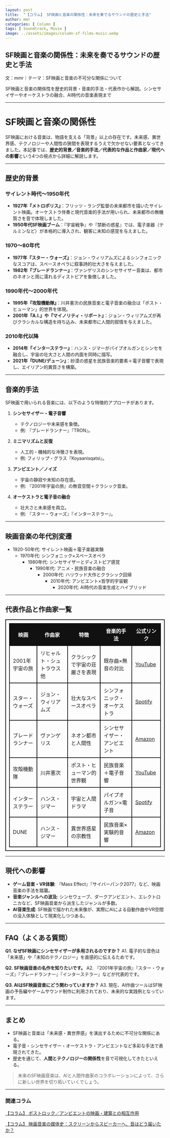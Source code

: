 ```yaml
---
layout: post
title:  "【コラム】 SF映画と音楽の関係性：未来を奏でるサウンドの歴史と手法"
author: mmr
categories: [ Column ]
tags: [ Soundtrack, Movie ]
image: ../assets/images/column-sf-films-music.webp
---
```


## SF映画と音楽の関係性：未来を奏でるサウンドの歴史と手法

文：mmr｜テーマ：SF映画と音楽の不可分な関係について

SF映画と音楽の関係性を歴史的背景・音楽的手法・代表作から解説。シンセサイザーやオーケストラの融合、AI時代の音楽表現まで

---


<style type="text/css">

table, td, th {
border: 2px #111 solid;
width: auto;
padding: 10px; 
}
th {
background-color: #111;
color: #fff;
}
</style>


<script type="application/ld+json">
{
  "@context": "https://schema.org",
  "@type": "Article",
  "headline": "SF映画と音楽の関係性：未来を奏でるサウンドの歴史と手法",
  "author": {
    "@type": "Person",
    "name": "mmr"
  },
  "datePublished": "2025-09-20",
  "publisher": {
    "@type": "Organization",
    "name": "SF音楽研究",
    "logo": {
      "@type": "ImageObject",
      "url": "/assets/logo.png"
    }
}
</script>

# SF映画と音楽の関係性

SF映画における音楽は、物語を支える「背景」以上の存在です。未来感、異世界感、テクノロジーや人間性の狭間を表現するうえで欠かせない要素となってきました。本記事では、**歴史的背景／音楽的手法／代表的な作品と作曲家／現代への影響**という4つの視点から詳細に解説します。

---

## 歴史的背景

### サイレント時代〜1950年代

* **1927年『メトロポリス』**：フリッツ・ラング監督の未来都市を描いたサイレント映画。オーケストラ伴奏と現代音楽的手法が用いられ、未来都市の無機質さを音で体現しました。
* **1950年代SF映画ブーム**：『宇宙戦争』や『禁断の惑星』では、電子楽器（テルミンなど）が本格的に導入され、観客に未知の感覚を与えました。

### 1970〜80年代

* **1977年『スター・ウォーズ』**：ジョン・ウィリアムズによるシンフォニックなスコアは、スペースオペラに叙事詩的壮大さを与えました。
* **1982年『ブレードランナー』**：ヴァンゲリスのシンセサイザー音楽は、都市のネオンと雨に濡れるディストピアを象徴しました。

### 1990年代〜2000年代

* **1995年『攻殻機動隊』**：川井憲次の民族音楽と電子音楽の融合は「ポスト・ヒューマン」的世界を体現。
* **2001年『A.I.』や『マイノリティ・リポート』**：ジョン・ウィリアムズが再びクラシカルな構造を持ち込み、未来都市に人間的叙情を与えました。

### 2010年代以降

* **2014年『インターステラー』**：ハンス・ジマーがパイプオルガンとシンセを融合し、宇宙の壮大さと人間の内面を同時に描写。
* **2021年『DUNE/デューン』**：砂漠の惑星を民族音楽的要素＋電子音響で表現し、エイリアン的異質さを構築。

---

## 音楽的手法

SF映画で用いられる音楽には、以下のような特徴的アプローチがあります。

1. **シンセサイザー・電子音響**

   * テクノロジーや未来感を象徴。
   * 例: 『ブレードランナー』『TRON』。

2. **ミニマリズムと反復**

   * 人工的・機械的な冷徹さを表現。
   * 例: フィリップ・グラス『Koyaanisqatsi』。

3. **アンビエント／ノイズ**

   * 宇宙の静寂や未知の存在感。
   * 例: 『2001年宇宙の旅』の無音空間＋クラシック音楽。

4. **オーケストラと電子音の融合**

   * 壮大さと未来感を両立。
   * 例: 『スター・ウォーズ』『インターステラー』。

---

## 映画音楽の年代別変遷

- 1920-50年代: サイレント映画＋電子楽器実験
  - 1970年代: シンフォニック×スペースオペラ
    - 1980年代: シンセサイザーとディストピア感覚
      - 1990年代: アニメ・民族音楽の融合
        - 2000年代: ハリウッド大作とクラシック回帰
          - 2010年代: アンビエント×哲学的宇宙観
            - 2020年代: AI時代の音楽生成とハイブリッド


---

## 代表作品と作曲家一覧

| 映画        | 作曲家            | 特徴              | 音楽的手法          | 公式リンク                                                                                 |
| --------- | -------------- | --------------- | -------------- | ------------------------------------------------------------------------------------- |
| 2001年宇宙の旅 | リヒャルト・シュトラウス 他 | クラシックで宇宙の荘厳さを表現 | 既存曲×無音の対比      | [YouTube](https://www.youtube.com/results?search_query=2001+space+odyssey+soundtrack) |
| スター・ウォーズ  | ジョン・ウィリアムズ     | 壮大なスペースオペラ      | シンフォニック・オーケストラ | [Spotify](https://open.spotify.com/search/star%20wars%20soundtrack)                   |
| ブレードランナー  | ヴァンゲリス         | ネオン都市と人間性       | シンセサイザー・アンビエント | [Amazon](https://amzn.to/4ndI1Vp)                        |
| 攻殻機動隊     | 川井憲次           | ポスト・ヒューマン的世界観   | 民族音楽＋電子音響      | [YouTube](https://www.youtube.com/results?search_query=ghost+in+the+shell+soundtrack) |
| インターステラー  | ハンス・ジマー        | 宇宙と人間ドラマ        | パイプオルガン×電子音    | [Spotify](https://open.spotify.com/search/interstellar%20soundtrack)                  |
| DUNE      | ハンス・ジマー        | 異世界惑星の宗教性       | 民族音楽×実験的音響     | [Amazon](https://amzn.to/46cL4XJ)                                |

---

## 現代への影響

* **ゲーム音楽・VR体験**: 『Mass Effect』『サイバーパンク2077』など、映画音楽の手法を踏襲。
* **音楽ジャンルへの波及**: シンセウェーブ、ダークアンビエント、エレクトロニカなど、SF映画音楽から派生したジャンルが多数。
* **AI音楽生成**: SF映画で描かれた未来像が、実際にAIによる自動作曲やVR空間の没入体験として現実化しつつある。

---

## FAQ（よくある質問）

**Q1. なぜSF映画にシンセサイザーが多用されるのですか？**
A1. 電子的な音色は「未来感」や「未知のテクノロジー」を直感的に伝えるためです。

**Q2. SF映画音楽の名作を知りたいです。**
A2. 『2001年宇宙の旅』『スター・ウォーズ』『ブレードランナー』『インターステラー』などが代表的です。

**Q3. AIはSF映画音楽にどう関わっていますか？**
A3. 現在、AI作曲ツールはSF映画の予告編やゲームサウンド制作に利用されており、未来的な実践例となっています。

---

## まとめ

* SF映画と音楽は「未来感・異世界感」を演出するために不可分な関係にある。
* 電子音・シンセサイザー・オーケストラ・アンビエントなど多彩な手法で表現されてきた。
* 歴史を通じて、**人間とテクノロジーの関係性**を音で可視化してきたといえる。

> 未来のSF映画音楽は、AIと人間作曲家のコラボレーションによって、さらに新しい世界を切り拓いていくでしょう。


---

### 関連コラム

 [【コラム】 ポストロック／アンビエントの映画・建築との相互作用](https://monumental-movement.jp/Column-Post-Rock-Ambient-Movie-Architecture)


 [【コラム】 映画音楽の媒体史：スクリーンからスピーカーへ、音はどう届いたか？](https://monumental-movement.jp/Column-Soundtrack)